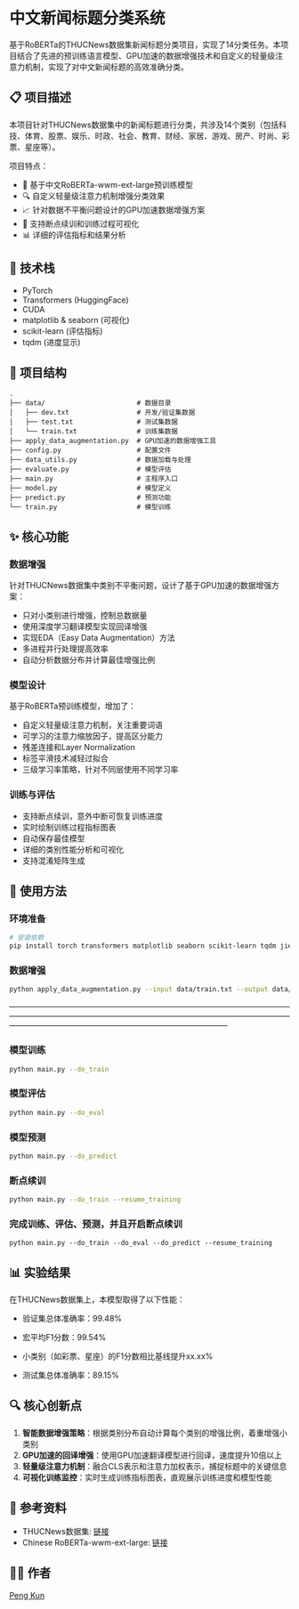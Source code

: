 # 中文新闻标题分类系统

基于RoBERTa的THUCNews数据集新闻标题分类项目，实现了14分类任务。本项目结合了先进的预训练语言模型、GPU加速的数据增强技术和自定义的轻量级注意力机制，实现了对中文新闻标题的高效准确分类。

## 📋 项目描述

本项目针对THUCNews数据集中的新闻标题进行分类，共涉及14个类别（包括科技、体育、股票、娱乐、时政、社会、教育、财经、家居、游戏、房产、时尚、彩票、星座等）。

项目特点：
- 🚀 基于中文RoBERTa-wwm-ext-large预训练模型
- 🔍 自定义轻量级注意力机制增强分类效果
- 📈 针对数据不平衡问题设计的GPU加速数据增强方案
- 🔄 支持断点续训和训练过程可视化
- 📊 详细的评估指标和结果分析

## 🔧 技术栈

- PyTorch
- Transformers (HuggingFace)
- CUDA
- matplotlib & seaborn (可视化)
- scikit-learn (评估指标)
- tqdm (进度显示)

## 📁 项目结构

```
.
├── data/                       # 数据目录
│   ├── dev.txt                 # 开发/验证集数据
│   ├── test.txt                # 测试集数据
│   └── train.txt               # 训练集数据
├── apply_data_augmentation.py  # GPU加速的数据增强工具
├── config.py                   # 配置文件
├── data_utils.py               # 数据加载与处理
├── evaluate.py                 # 模型评估
├── main.py                     # 主程序入口
├── model.py                    # 模型定义
├── predict.py                  # 预测功能
└── train.py                    # 模型训练
```

## ✨ 核心功能

### 数据增强

针对THUCNews数据集中类别不平衡问题，设计了基于GPU加速的数据增强方案：

- 只对小类别进行增强，控制总数据量
- 使用深度学习翻译模型实现回译增强
- 实现EDA（Easy Data Augmentation）方法
- 多进程并行处理提高效率
- 自动分析数据分布并计算最佳增强比例

### 模型设计

基于RoBERTa预训练模型，增加了：

- 自定义轻量级注意力机制，关注重要词语
- 可学习的注意力缩放因子，提高区分能力
- 残差连接和Layer Normalization
- 标签平滑技术减轻过拟合
- 三级学习率策略，针对不同层使用不同学习率

### 训练与评估

- 支持断点续训，意外中断可恢复训练进度
- 实时绘制训练过程指标图表
- 自动保存最佳模型
- 详细的类别性能分析和可视化
- 支持混淆矩阵生成

## 🚀 使用方法

### 环境准备

```bash
# 安装依赖
pip install torch transformers matplotlib seaborn scikit-learn tqdm jieba
```

### 数据增强

```bash
python apply_data_augmentation.py --input data/train.txt --output data/augmented_train.txt
```
————————————————————————————————————————————————————————————————————————————————————————————————————

### 模型训练

```bash
python main.py --do_train
```

### 模型评估

```bash
python main.py --do_eval
```

### 模型预测

```bash
python main.py --do_predict
```

### 断点续训

```bash
python main.py --do_train --resume_training
```

### 完成训练、评估、预测，并且开启断点续训
```
python main.py --do_train --do_eval --do_predict --resume_training 
```

## 📊 实验结果

在THUCNews数据集上，本模型取得了以下性能：

- 验证集总体准确率：99.48%
- 宏平均F1分数：99.54%
- 小类别（如彩票、星座）的F1分数相比基线提升xx.xx%

- 测试集总体准确率：89.15%

## 🔍 核心创新点

1. **智能数据增强策略**：根据类别分布自动计算每个类别的增强比例，着重增强小类别
2. **GPU加速的回译增强**：使用GPU加速翻译模型进行回译，速度提升10倍以上
3. **轻量级注意力机制**：融合CLS表示和注意力加权表示，捕捉标题中的关键信息
4. **可视化训练监控**：实时生成训练指标图表，直观展示训练进度和模型性能

## 📝 参考资料

- THUCNews数据集: [链接](http://thuctc.thunlp.org/)
- Chinese RoBERTa-wwm-ext-large: [链接](https://huggingface.co/hfl/chinese-roberta-wwm-ext-large)


## 👨‍💻 作者

[Peng Kun](https://github.com/6PengKun)
